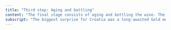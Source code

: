 ```yaml
---
title: "Third step: Aging and bottling"
content: "The final stage consists of aging and bottling the wine. The wine can be instantly bottled or aged in tanks. Oak barrels are preffered as it is known to add a rounder, smoother and more vanilla-like flavour to the wine. Once the aging process finishes, wine is bottled."
subscript: "The biggest surprise for Croatia was a long-awaited Gold medal for Plavac Mali. Also, the only Gold that went outside the grape shaped, Istrian peninsula."
---
```

